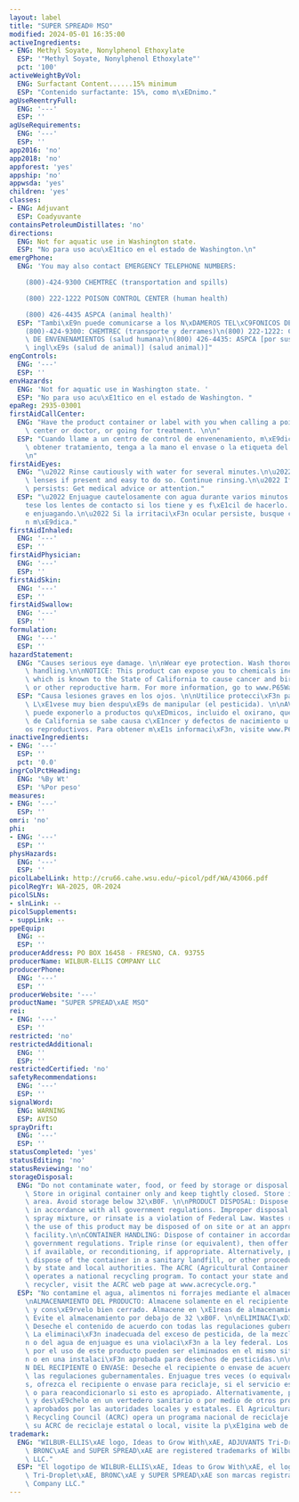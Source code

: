 ```yaml
---
layout: label
title: "SUPER SPREAD® MSO"
modified: 2024-05-01 16:35:00
activeIngredients:
- ENG: Methyl Soyate, Nonylphenol Ethoxylate
  ESP: '"Methyl Soyate, Nonylphenol Ethoxylate"'
  pct: '100'
activeWeightByVol:
  ENG: Surfactant Content......15% minimum
  ESP: "Contenido surfactante: 15%, como m\xEDnimo."
agUseReentryFull:
  ENG: '---'
  ESP: ''
agUseRequirements:
  ENG: '---'
  ESP: ''
app2016: 'no'
app2018: 'no'
appforest: 'yes'
appship: 'no'
appwsda: 'yes'
children: 'yes'
classes:
- ENG: Adjuvant
  ESP: Coadyuvante
containsPetroleumDistillates: 'no'
directions:
  ENG: Not for aquatic use in Washington state.
  ESP: "No para uso acu\xE1tico en el estado de Washington.\n"
emergPhone:
  ENG: 'You may also contact EMERGENCY TELEPHONE NUMBERS:

    (800)-424-9300 CHEMTREC (transportation and spills)

    (800) 222-1222 POISON CONTROL CENTER (human health)

    (800) 426-4435 ASPCA (animal health)'
  ESP: "Tambi\xE9n puede comunicarse a los N\xDAMEROS TEL\xC9FONICOS DE EMERGENCIA:\n\
    (800)-424-9300: CHEMTREC (transporte y derrames)\n(800) 222-1222: CENTRO DE CONTROL\
    \ DE ENVENENAMIENTOS (salud humana)\n(800) 426-4435: ASPCA [por sus siglas en\
    \ ingl\xE9s (salud de animal)] (salud animal)]"
engControls:
  ENG: '---'
  ESP: ''
envHazards:
  ENG: 'Not for aquatic use in Washington state. '
  ESP: "No para uso acu\xE1tico en el estado de Washington. "
epaReg: 2935-03001
firstAidCallCenter:
  ENG: "Have the product container or label with you when calling a poison control\
    \ center or doctor, or going for treatment. \n\n"
  ESP: "Cuando llame a un centro de control de envenenamiento, m\xE9dico o intente\
    \ obtener tratamiento, tenga a la mano el envase o la etiqueta del producto. \n\
    \n"
firstAidEyes:
  ENG: "\u2022 Rinse cautiously with water for several minutes.\n\u2022 Remove contact\
    \ lenses if present and easy to do so. Continue rinsing.\n\u2022 If eye irritation\
    \ persists: Get medical advice or attention."
  ESP: "\u2022 Enjuague cautelosamente con agua durante varios minutos.\n\u2022 Qu\xED\
    tese los lentes de contacto si los tiene y es f\xE1cil de hacerlo. Contin\xFA\
    e enjuagando.\n\u2022 Si la irritaci\xF3n ocular persiste, busque consejo o atenci\xF3\
    n m\xE9dica."
firstAidInhaled:
  ENG: '---'
  ESP: ''
firstAidPhysician:
  ENG: '---'
  ESP: ''
firstAidSkin:
  ENG: '---'
  ESP: ''
firstAidSwallow:
  ENG: '---'
  ESP: ''
formulation:
  ENG: '---'
  ESP: ''
hazardStatement:
  ENG: "Causes serious eye damage. \n\nWear eye protection. Wash thoroughly after\
    \ handling.\n\nNOTICE: This product can expose you to chemicals including Oxirane,\
    \ which is known to the State of California to cause cancer and birth defects\
    \ or other reproductive harm. For more information, go to www.P65Warnings.ca.gov. "
  ESP: "Causa lesiones graves en los ojos. \n\nUtilice protecci\xF3n para los ojos.\
    \ L\xE1vese muy bien despu\xE9s de manipular (el pesticida). \n\nAVISO: Este producto\
    \ puede exponerlo a productos qu\xEDmicos, incluido el oxirano, que en el estado\
    \ de California se sabe causa c\xE1ncer y defectos de nacimiento u otros da\xF1\
    os reproductivos. Para obtener m\xE1s informaci\xF3n, visite www.P65Warnings.ca.gov. "
inactiveIngredients:
- ENG: '---'
  ESP: ''
  pct: '0.0'
ingrColPctHeading:
  ENG: '%By Wt'
  ESP: '%Por peso'
measures:
- ENG: '---'
  ESP: ''
omri: 'no'
phi:
- ENG: '---'
  ESP: ''
physHazards:
  ENG: '---'
  ESP: ''
picolLabelLink: http://cru66.cahe.wsu.edu/~picol/pdf/WA/43066.pdf
picolRegYr: WA-2025, OR-2024
picolSLNs:
- slnLink: --
picolSupplements:
- suppLink: --
ppeEquip:
  ENG: --
  ESP: ''
producerAddress: PO BOX 16458 - FRESNO, CA. 93755
producerName: WILBUR-ELLIS COMPANY LLC
producerPhone:
  ENG: '---'
  ESP: ''
producerWebsite: '---'
productName: "SUPER SPREAD\xAE MSO"
rei:
- ENG: '---'
  ESP: ''
restricted: 'no'
restrictedAdditional:
  ENG: ''
  ESP: ''
restrictedCertified: 'no'
safetyRecommendations:
  ENG: '---'
  ESP: ''
signalWord:
  ENG: WARNING
  ESP: AVISO
sprayDrift:
  ENG: '---'
  ESP: ''
statusCompleted: 'yes'
statusEditing: 'no'
statusReviewing: 'no'
storageDisposal:
  ENG: "Do not contaminate water, food, or feed by storage or disposal.\n\nSTORAGE:\
    \ Store in original container only and keep tightly closed. Store in closed storage\
    \ area. Avoid storage below 32\xB0F. \n\nPRODUCT DISPOSAL: Dispose of contents\
    \ in accordance with all government regulations. Improper disposal of excess pesticide,\
    \ spray mixture, or rinsate is a violation of Federal Law. Wastes resulting from\
    \ the use of this product may be disposed of on site or at an approved waste disposal\
    \ facility.\n\nCONTAINER HANDLING: Dispose of container in accordance with all\
    \ government regulations. Triple rinse (or equivalent), then offer for recycling,\
    \ if available, or reconditioning, if appropriate. Alternatively, puncture and\
    \ dispose of the container in a sanitary landfill, or other procedures approved\
    \ by state and local authorities. The ACRC (Agricultural Container Recycling Council)\
    \ operates a national recycling program. To contact your state and local ACRC\
    \ recycler, visit the ACRC web page at www.acrecycle.org."
  ESP: "No contamine el agua, alimentos ni forrajes mediante el almacenamiento o desecho.\n\
    \nALMACENAMIENTO DEL PRODUCTO: Almacene solamente en el recipiente o envases original\
    \ y cons\xE9rvelo bien cerrado. Almacene en \xE1reas de almacenamiento cerradas.\
    \ Evite el almacenamiento por debajo de 32 \xB0F. \n\nELIMINACI\xD3N DEL PRODUCTO:\
    \ Deseche el contenido de acuerdo con todas las regulaciones gubernamentales.\
    \ La eliminaci\xF3n inadecuada del exceso de pesticida, de la mezcla de la aspersi\xF3\
    n o del agua de enjuague es una violaci\xF3n a la ley federal. Los desechos derivados\
    \ por el uso de este producto pueden ser eliminados en el mismo sitio de aplicaci\xF3\
    n o en una instalaci\xF3n aprobada para desechos de pesticidas.\n\nMANEJO O MANIPULACI\xD3\
    N DEL RECIPIENTE O ENVASE: Deseche el recipiente o envase de acuerdo con todas\
    \ las regulaciones gubernamentales. Enjuague tres veces (o equivalente), despu\xE9\
    s, ofrezca el recipiente o envase para reciclaje, si el servicio est\xE1 disponible\
    \ o para reacondicionarlo si esto es apropiado. Alternativamente, perf\xF3relo\
    \ y des\xE9chelo en un vertedero sanitario o por medio de otros procedimientos\
    \ aprobados por las autoridades locales y estatales. El Agricultural Container\
    \ Recycling Council (ACRC) opera un programa nacional de reciclaje. Para contactar\
    \ su ACRC de reciclaje estatal o local, visite la p\xE1gina web de ACRC: www.acrecycle.org."
trademark:
  ENG: "WILBUR-ELLIS\xAE logo, Ideas to Grow With\xAE, ADJUVANTS Tri-Droplet\xAE logo,\
    \ BRONC\xAE and SUPER SPREAD\xAE are registered trademarks of Wilbur-Ellis Company\
    \ LLC."
  ESP: "El logotipo de WILBUR-ELLIS\xAE, Ideas to Grow With\xAE, el logotipo de ADJUVANTS\
    \ Tri-Droplet\xAE, BRONC\xAE y SUPER SPREAD\xAE son marcas registradas de Wilbur-Ellis\
    \ Company LLC."
---
```

